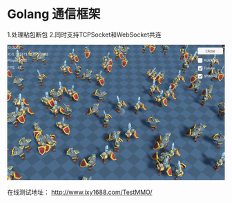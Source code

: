 # Golang 通信框架

1.处理粘包断包
2.同时支持TCPSocket和WebSocket共连

![Image](https://raw.githubusercontent.com/MosKevinJia/MMOTcpServer/571209e1124bf43e7ea7450932f1772ed0d866c6/src/test1000player.png)

在线测试地址： 
http://www.ixy1688.com/TestMMO/

